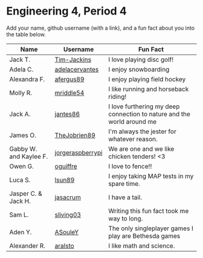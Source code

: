 # Engineering 4, Period 4

Add your name, github username (with a link), and a fun fact about you into the table below.

Name | Username | Fun Fact
--- | --- | ---
Jack T. | [Tim-Jackins](https://github.com/Tim-Jackins) | I love playing disc golf!
Adela C. | [adelacervantes](https://github.com/adelacervantes) | I enjoy snowboarding 
Alexandra F. | [afergus89](https://github.com/afergus89) | I enjoy playing field hockey
Molly R. | [mriddle54](https://github.com/mriddle54) | I like running and horseback riding!
Jack A. | [jantes86](https://github.com/jantes86) | I love furthering my deep connection to nature and the world around me
James O. | [TheJobrien89](https://github.com/TheJobrien89) | I'm always the jester for whatever reason.
Gabby W. and Kaylee F. | [jorgeraspberrypi](https://github.com/jorgeraspberrypi) | We are one and we like chicken tenders! <3
Owen G. | [oguiffre](https://github.com/oguiffre) | I love to fence!!
Luca S. | [lsun89](https://github.com/lsun89) | I enjoy taking MAP tests in my spare time.
Jasper C. & Jack H. | [jasacrum](https://github.com/jasacrum) | I have a tail.
Sam L. | [sliving03](https://github.com/sliving03) | Writing this fun fact took me way to long.
Aden Y. | [ASouleY](https://github.com/AsouleY) | The only singleplayer games I play are Bethesda games
Alexander R. | [aralsto](https://github.com/aralsto) | I like math and science.
